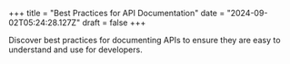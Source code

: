+++
title = "Best Practices for API Documentation"
date = "2024-09-02T05:24:28.127Z"
draft = false
+++

  Discover best practices for documenting APIs to ensure they are easy to understand and use for developers.
        